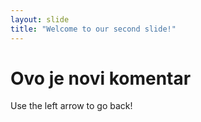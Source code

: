 ```yaml
---
layout: slide
title: "Welcome to our second slide!"
---
```

# Ovo je novi komentar
Use the left arrow to go back!

